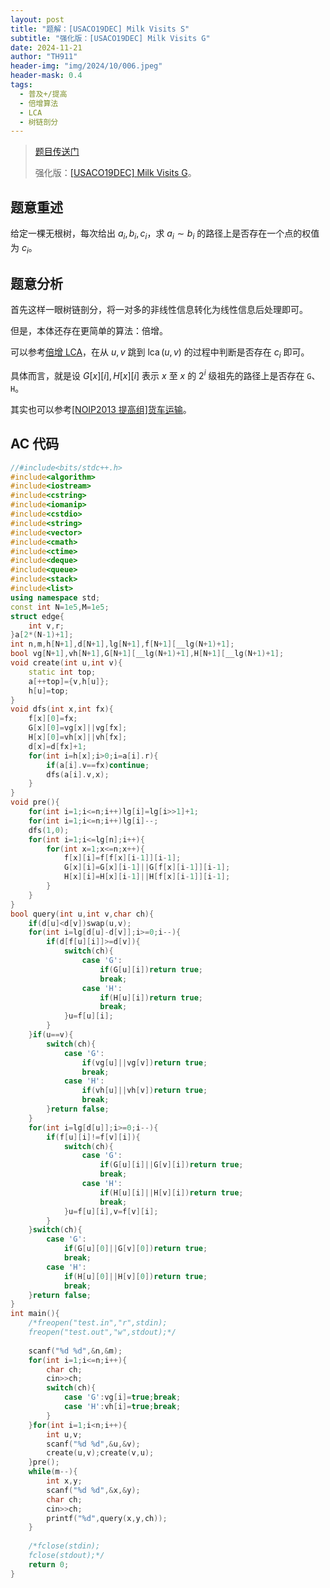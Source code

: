 ```yaml
---
layout: post
title: "题解：[USACO19DEC] Milk Visits S"
subtitle: "强化版：[USACO19DEC] Milk Visits G"
date: 2024-11-21
author: "TH911"
header-img: "img/2024/10/006.jpeg"
header-mask: 0.4
tags:
  - 普及+/提高
  - 倍增算法
  - LCA
  - 树链剖分
---
```


> [题目传送门](https://www.luogu.com.cn/problem/P5836)
>
> 强化版：[[USACO19DEC] Milk Visits G](https://www.luogu.com.cn/problem/P5838)。

## 题意重述

给定一棵无根树，每次给出 $a_i,b_i,c_i$，求 $a_i\sim b_i$ 的路径上是否存在一个点的权值为 $c_i$。

## 题意分析

首先这样一眼树链剖分，将一对多的非线性信息转化为线性信息后处理即可。

但是，本体还存在更简单的算法：倍增。

可以参考[倍增 LCA](/2024/10/20/2/#%E5%80%8D%E5%A2%9Elca)，在从 $u,v$ 跳到 $\operatorname{lca}(u,v)$ 的过程中判断是否存在 $c_i$ 即可。

具体而言，就是设 $G[x][i],H[x][i]$ 表示 $x$ 至 $x$ 的 $2^i$ 级祖先的路径上是否存在 `G`、`H`。

其实也可以参考[[NOIP2013 提高组]货车运输](/2024/11/08/1/)。

## AC 代码

```cpp
//#include<bits/stdc++.h>
#include<algorithm> 
#include<iostream>
#include<cstring>
#include<iomanip>
#include<cstdio>
#include<string>
#include<vector>
#include<cmath>
#include<ctime>
#include<deque>
#include<queue>
#include<stack>
#include<list>
using namespace std;
const int N=1e5,M=1e5;
struct edge{
	int v,r;
}a[2*(N-1)+1];
int n,m,h[N+1],d[N+1],lg[N+1],f[N+1][__lg(N+1)+1];
bool vg[N+1],vh[N+1],G[N+1][__lg(N+1)+1],H[N+1][__lg(N+1)+1];
void create(int u,int v){
	static int top;
	a[++top]={v,h[u]};
	h[u]=top;
}
void dfs(int x,int fx){
	f[x][0]=fx;
	G[x][0]=vg[x]||vg[fx];
	H[x][0]=vh[x]||vh[fx];
	d[x]=d[fx]+1;
	for(int i=h[x];i>0;i=a[i].r){
		if(a[i].v==fx)continue;
		dfs(a[i].v,x);
	}
}
void pre(){
	for(int i=1;i<=n;i++)lg[i]=lg[i>>1]+1;
	for(int i=1;i<=n;i++)lg[i]--;
	dfs(1,0);
	for(int i=1;i<=lg[n];i++){
		for(int x=1;x<=n;x++){
			f[x][i]=f[f[x][i-1]][i-1];
			G[x][i]=G[x][i-1]||G[f[x][i-1]][i-1];
			H[x][i]=H[x][i-1]||H[f[x][i-1]][i-1];
		}
	}
}
bool query(int u,int v,char ch){
	if(d[u]<d[v])swap(u,v);
	for(int i=lg[d[u]-d[v]];i>=0;i--){
		if(d[f[u][i]]>=d[v]){
			switch(ch){
				case 'G':
					if(G[u][i])return true;
					break;
				case 'H':
					if(H[u][i])return true;
					break;
			}u=f[u][i];
		}
	}if(u==v){
		switch(ch){
			case 'G':
				if(vg[u]||vg[v])return true;
				break;
			case 'H':
				if(vh[u]||vh[v])return true;
				break;
		}return false;
	}
	for(int i=lg[d[u]];i>=0;i--){
		if(f[u][i]!=f[v][i]){
			switch(ch){
				case 'G':
					if(G[u][i]||G[v][i])return true;
					break;
				case 'H':
					if(H[u][i]||H[v][i])return true;
					break;
			}u=f[u][i],v=f[v][i];
		}
	}switch(ch){
		case 'G':
			if(G[u][0]||G[v][0])return true;
			break;
		case 'H':
			if(H[u][0]||H[v][0])return true;
			break;
	}return false;
}
int main(){
	/*freopen("test.in","r",stdin);
	freopen("test.out","w",stdout);*/
	
	scanf("%d %d",&n,&m);
	for(int i=1;i<=n;i++){
		char ch;
		cin>>ch;
		switch(ch){
			case 'G':vg[i]=true;break;
			case 'H':vh[i]=true;break;
		}
	}for(int i=1;i<n;i++){
		int u,v;
		scanf("%d %d",&u,&v);
		create(u,v);create(v,u);
	}pre();
	while(m--){
		int x,y;
		scanf("%d %d",&x,&y);
		char ch;
		cin>>ch;
		printf("%d",query(x,y,ch));
	}
	
	/*fclose(stdin);
	fclose(stdout);*/
	return 0;
}
```

